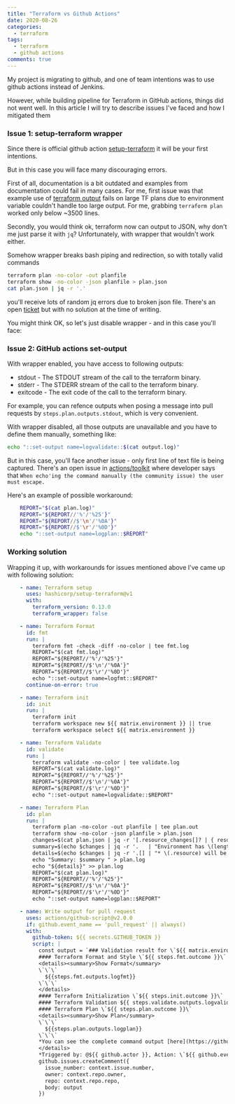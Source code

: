 ```yaml
---
title: "Terraform vs Github Actions"
date: 2020-08-26
categories:
  - terraform
tags:
  - terraform
  - github actions
comments: true
---
```


My project is migrating to github, and one of team intentions was to use github
actions instead of Jenkins.

However, while building pipeline for Terraform in GitHub actions, things did not
went well. In this article I will try to describe issues I've faced and how I
mitigated them

### Issue 1: setup-terraform wrapper

Since there is official github action [setup-terraform](https://github.com/hashicorp/setup-terraform#setup-terraform)
it will be your first intentions.

But in this case you will face many discouraging errors.

First of all, documentation is a bit outdated and examples from documentation
could fail in many cases. For me, first issue was that example use of 
[terraform output]( https://github.com/hashicorp/setup-terraform/blame/master/README.md#L112)
fails on large TF plans due to environment variable couldn't handle too large
output. For me, grabbing `terraform plan` worked only below ~3500 lines.

Secondly, you would think ok, terraform now can output to JSON, why don't me
just parse it with `jq`? Unfortunately, with wrapper that wouldn't work either.

Somehow wrapper breaks bash piping and redirection, so with totally valid
commands

```bash
terraform plan -no-color -out planfile
terraform show -no-color -json planfile > plan.json
cat plan.json | jq -r '.'
```

you'll receive lots of random jq errors due to broken json file. There's an open
[ticket](https://github.com/hashicorp/setup-terraform/issues/20) but with no
solution at the time of writing.

You might think OK, so let's just disable wrapper - and in this case you'll face:

### Issue 2: GitHub actions set-output

With wrapper enabled, you have access to following outputs:
*  stdout - The STDOUT stream of the call to the terraform binary.
*  stderr - The STDERR stream of the call to the terraform binary.
*  exitcode - The exit code of the call to the terraform binary.

For example, you can refence outputs when posing a message into pull requests by
`steps.plan.outputs.stdout`, which is very convenient.

With wrapper disabled, all those outputs are unavailable and you have to define
them manually, something like:

```bash
echo "::set-output name=logvalidate::$(cat output.log)"
```

But in this case, you'll face another issue - only first line of text file
is being captured. There's an open issue in [actions/toolkit](https://github.com/actions/toolkit/issues/403)
where developer says that `When echo'ing the command manually (the community
issue) the user must escape.`

Here's an example of possible workaround:
```bash
    REPORT="$(cat plan.log)"
    REPORT="${REPORT//'%'/'%25'}"
    REPORT="${REPORT//$'\n'/'%0A'}"
    REPORT="${REPORT//$'\r'/'%0D'}"
    echo "::set-output name=logplan::$REPORT"
```

### Working solution

Wrapping it up, with workarounds for issues mentioned above I've came up with
following solution:

```yaml
    - name: Terraform setup
      uses: hashicorp/setup-terraform@v1
      with:
        terraform_version: 0.13.0
        terraform_wrapper: false

    - name: Terraform Format
      id: fmt
      run: |
        terraform fmt -check -diff -no-color | tee fmt.log
        REPORT="$(cat fmt.log)"
        REPORT="${REPORT//'%'/'%25'}"
        REPORT="${REPORT//$'\n'/'%0A'}"
        REPORT="${REPORT//$'\r'/'%0D'}"
        echo "::set-output name=logfmt::$REPORT"
      continue-on-error: true

    - name: Terraform init
      id: init
      run: |
        terraform init
        terraform workspace new ${{ matrix.environment }} || true
        terraform workspace select ${{ matrix.environment }}

    - name: Terraform Validate
      id: validate
      run: |
        terraform validate -no-color | tee validate.log
        REPORT="$(cat validate.log)"
        REPORT="${REPORT//'%'/'%25'}"
        REPORT="${REPORT//$'\n'/'%0A'}"
        REPORT="${REPORT//$'\r'/'%0D'}"
        echo "::set-output name=logvalidate::$REPORT"

    - name: Terraform Plan
      id: plan
      run: |
        terraform plan -no-color -out planfile | tee plan.out
        terraform show -no-color -json planfile > plan.json
        changes=$(cat plan.json | jq -r '[.resource_changes[]? | { resource: .address, action: .change.actions[] } | select (.action != "no-op")]')
        summary=$(echo $changes | jq -r '.   | "Environment has \(length) changes"')
        details=$(echo $changes | jq -r '.[] | "* \(.resource) will be \(.action)d"')
        echo "Summary: $summary " > plan.log
        echo "${details}" >> plan.log
        REPORT="$(cat plan.log)"
        REPORT="${REPORT//'%'/'%25'}"
        REPORT="${REPORT//$'\n'/'%0A'}"
        REPORT="${REPORT//$'\r'/'%0D'}"
        echo "::set-output name=logplan::$REPORT"

    - name: Write output for pull request
      uses: actions/github-script@v2.0.0
      if: github.event_name == 'pull_request' || always()
      with:
        github-token: ${{ secrets.GITHUB_TOKEN }}
        script: |
          const output = `### Validation result for \`${{ matrix.environment }}\`
          #### Terraform Format and Style \`${{ steps.fmt.outcome }}\`
          <details><summary>Show Format</summary>
          \`\`\`
            ${{steps.fmt.outputs.logfmt}}
          \`\`\`
          </details>
          #### Terraform Initialization \`${{ steps.init.outcome }}\`
          #### Terraform Validation ${{ steps.validate.outputs.logvalidate }}
          #### Terraform Plan \`${{ steps.plan.outcome }}\`
          <details><summary>Show Plan</summary>
          \`\`\`
            ${{steps.plan.outputs.logplan}}
          \`\`\`
          *You can see the complete command output [here](https://github.com/${{github.repository}}/actions/runs/${{github.run_id}})*
          </details>
          *Triggered by: @${{ github.actor }}, Action: \`${{ github.event_name }}\`, Workflow: \`${{ github.workflow }}\`*`;
          github.issues.createComment({
            issue_number: context.issue.number,
            owner: context.repo.owner,
            repo: context.repo.repo,
            body: output
          })
```


